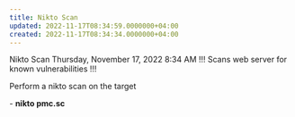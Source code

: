 ```yaml
---
title: Nikto Scan
updated: 2022-11-17T08:34:59.0000000+04:00
created: 2022-11-17T08:34:34.0000000+04:00
---
```


Nikto Scan
Thursday, November 17, 2022
8:34 AM
!!! Scans web server for known vulnerabilities !!!

Perform a nikto scan on the target

\- **nikto pmc.sc**
